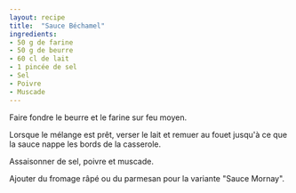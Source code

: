 ```yaml
---
layout: recipe
title:  "Sauce Béchamel"
ingredients:
- 50 g de farine
- 50 g de beurre
- 60 cl de lait
- 1 pincée de sel
- Sel
- Poivre
- Muscade
---
```


Faire fondre le beurre et le farine sur feu moyen.

Lorsque le mélange est prêt, verser le lait et remuer au fouet jusqu'à ce que la sauce nappe les bords de la casserole.

Assaisonner de sel, poivre et muscade.

Ajouter du fromage râpé ou du parmesan pour la variante "Sauce Mornay".
